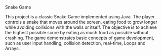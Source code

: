 Snake Game

This project is a classic Snake Game implemented using Java. The player controls a snake that moves around the screen, eating food to grow longer while avoiding collisions with the walls or itself. The objective is to achieve the highest possible score by eating as much food as possible without crashing. 
The game demonstrates basic concepts of game development, such as user input handling, collision detection, real-time, Loops and Arrays.